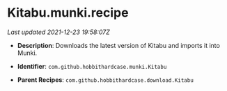 # Kitabu.munki.recipe

_Last updated 2021-12-23 19:58:07Z_

- **Description**: Downloads the latest version of Kitabu and imports it into Munki.

- **Identifier**: `com.github.hobbithardcase.munki.Kitabu`

- **Parent Recipes**: `com.github.hobbithardcase.download.Kitabu`